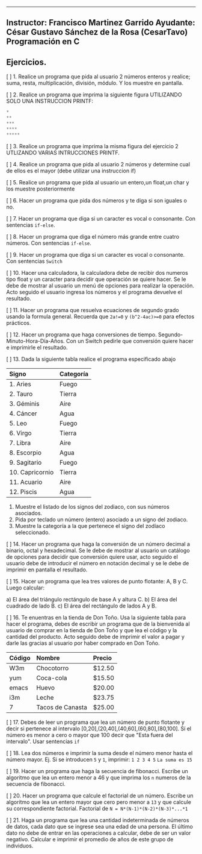 ------
 Instructor: Francisco Martinez Garrido
 Ayudante: César Gustavo Sánchez de la Rosa (CesarTavo)
 Programación en C
------

## Ejercicios.

[ ] 1. Realice un programa que pida al usuario 2 números enteros y realice; suma, resta, multiplicación, división, módulo. Y los muestre en pantalla.

[ ] 2. Realice un programa que imprima la siguiente figura UTILIZANDO SOLO UNA INSTRUCCION PRINTF:

```c
*
**
***
****
*****
```
[ ] 3. Realice un programa que imprima la misma figura  del ejercicio 2 UTLIZANDO VARIAS INTRUCCIONES PRINTF.

[ ] 4. Realice un programa que pida al usuario 2 números y determine cual de ellos es el mayor (debe utilizar una instruccion if)

[ ] 5. Realice un programa que pida al usuario un entero,un float,un char y los muestre posteriormente

[ ] 6. Hacer un programa que pida dos números y te diga si son iguales o no.

[ ] 7. Hacer un programa que diga si un caracter es vocal o consonante. Con sentencias `if-else`.

[ ] 8. Hacer un programa que diga el número más grande entre cuatro números. Con sentencias `if-else`.

[ ] 9. Hacer un programa que diga si un caracter es vocal o consonante. Con sentencias `Switch`

[ ] 10. Hacer una calculadora, la calculadora debe de recibir dos numeros tipo float
y un caracter para decidir que operación se quiere hacer.
Se le debe de mostrar al usuario un menú de opciones para realizar la operación.
Acto seguido el usuario ingresa los números y el programa devuelve el resultado.

[ ] 11. Hacer un programa que resuelva ecuaciones de segundo grado usando la formula general.
Recuerda que `2a!=0` y `(b^2-4ac)>=0` para efectos prácticos.

[ ] 12. Hacer un programa que haga conversiones de tiempo. Segundo-Minuto-Hora-Día-Años. 
Con un Switch pedirle que conversión quiere hacer  e imprimirle el resultado.

[ ] 13. Dada la siguiente tabla realice el programa especificado abajo

| Signo | Categoría |
|:--	|:--	|
| 1. Aries | Fuego |
| 2. Tauro | Tierra | 
| 3. Géminis|  Aire |
| 4. Cáncer | Agua |
| 5. Leo | Fuego |
| 6. Virgo | Tierra |
| 7. Libra | Aire |
| 8. Escorpio | Agua |
| 9. Sagitario | Fuego |
| 10. Capricornio | Tierra |
| 11. Acuario | Aire |
| 12. Piscis | Agua |

1. Muestre el listado de los signos del zodiaco, con sus números asociados.
2. Pida por teclado un número (entero) asociado a un signo del zodiaco.
3. Muestre la categoría a la que pertenece el signo del zodíaco seleccionado.

[ ] 14. Hacer un programa que haga la conversión de un número decimal a binario, octal y hexadecimal. Se le debe de mostrar al usuario un catálogo de opciones para decidir que conversión quiere usar, acto seguido el usuario debe de introducir el número en notación decimal y se le debe de imprimir en pantalla el resultado.

[ ] 15. Hacer un programa que lea tres valores de punto flotante: A, B y C. Luego calcular:

a) El área del triángulo rectángulo de base A y altura C.
b) El área del cuadrado de lado B.
c) El área del rectángulo de lados A y B. 

[ ] 16. Te enuentras en la tienda de Don Toño.
Usa la siguiente tabla para hacer el programa, debes de escribir un programa 
que de la bienvenida al usuario de comprar en la tienda de Don Toño y que
lea el código y la cantidad del producto. Acto seguido debe de imprimir 
el valor a pagar y darle las gracias al usuario por haber comprado en Don Toño.

|Código | Nombre           | Precio |
|:--    | :--              | :--    |
| W3m   | Chocotorro       | $12.50 |
| yum   | Coca-cola        | $15.50 |
| emacs | Huevo            | $20.00 |
| i3m   | Leche            | $23.75 |
| 7     | Tacos de Canasta | $25.00 |

[ ] 17. Debes de leer un programa que lea un número de punto flotante y 
decir si pertenece al intervalo [0,20],(20,40],(40,60],(60,80],(80,100].
Sí el número es menor a cero o mayor que 100 decir que "Esta fuera del intervalo".
Usar sentencias `if`

[ ] 18. Lea dos números e imprimir la suma desde el número menor
hasta el número mayor. Ej. Si se introducen `5` y `1`, imprimir: `1 2 3 4 5`
`La suma es 15`  

[ ] 19. Hacer un programa que haga la secuencia de fibonacci.
Escribe un algoritmo que lea un entero menor a 46 y que imprima los `n` numeros
de la secuencia de fibonacci.

[ ] 20. Hacer un programa que calcule el factorial de un número.
Escribe un algoritmo que lea un entero mayor que cero pero menor a `13` 
y que calcule su correspondiente factorial. 
Factorial de `N = N*(N-1)*(N-2)*(N-3)*...*1`

[ ] 21. Haga un programa que lea una cantidad indeterminada de números de datos,
cada dato que se ingrese sea una edad de una persona. El último dato no debe de
entrar en las operaciones a calcular, debe de ser un valor negativo.
Calcular e imprimir el promedio de años de este grupo de individuos.
